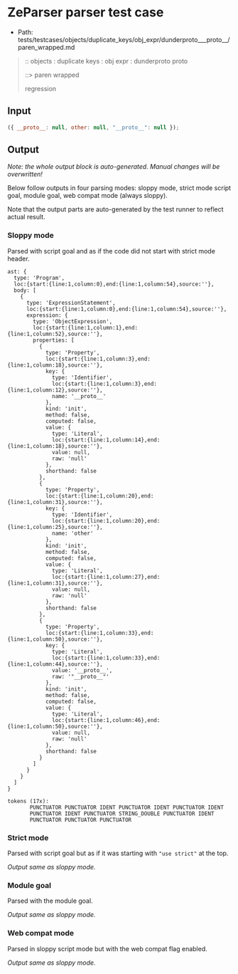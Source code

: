 # ZeParser parser test case

- Path: tests/testcases/objects/duplicate_keys/obj_expr/dunderproto___proto__/paren_wrapped.md

> :: objects : duplicate keys : obj expr : dunderproto proto
>
> ::> paren wrapped
>
> regression

## Input

`````js
({ __proto__: null, other: null, "__proto__": null });
`````

## Output

_Note: the whole output block is auto-generated. Manual changes will be overwritten!_

Below follow outputs in four parsing modes: sloppy mode, strict mode script goal, module goal, web compat mode (always sloppy).

Note that the output parts are auto-generated by the test runner to reflect actual result.

### Sloppy mode

Parsed with script goal and as if the code did not start with strict mode header.

`````
ast: {
  type: 'Program',
  loc:{start:{line:1,column:0},end:{line:1,column:54},source:''},
  body: [
    {
      type: 'ExpressionStatement',
      loc:{start:{line:1,column:0},end:{line:1,column:54},source:''},
      expression: {
        type: 'ObjectExpression',
        loc:{start:{line:1,column:1},end:{line:1,column:52},source:''},
        properties: [
          {
            type: 'Property',
            loc:{start:{line:1,column:3},end:{line:1,column:18},source:''},
            key: {
              type: 'Identifier',
              loc:{start:{line:1,column:3},end:{line:1,column:12},source:''},
              name: '__proto__'
            },
            kind: 'init',
            method: false,
            computed: false,
            value: {
              type: 'Literal',
              loc:{start:{line:1,column:14},end:{line:1,column:18},source:''},
              value: null,
              raw: 'null'
            },
            shorthand: false
          },
          {
            type: 'Property',
            loc:{start:{line:1,column:20},end:{line:1,column:31},source:''},
            key: {
              type: 'Identifier',
              loc:{start:{line:1,column:20},end:{line:1,column:25},source:''},
              name: 'other'
            },
            kind: 'init',
            method: false,
            computed: false,
            value: {
              type: 'Literal',
              loc:{start:{line:1,column:27},end:{line:1,column:31},source:''},
              value: null,
              raw: 'null'
            },
            shorthand: false
          },
          {
            type: 'Property',
            loc:{start:{line:1,column:33},end:{line:1,column:50},source:''},
            key: {
              type: 'Literal',
              loc:{start:{line:1,column:33},end:{line:1,column:44},source:''},
              value: '__proto__',
              raw: '"__proto__"'
            },
            kind: 'init',
            method: false,
            computed: false,
            value: {
              type: 'Literal',
              loc:{start:{line:1,column:46},end:{line:1,column:50},source:''},
              value: null,
              raw: 'null'
            },
            shorthand: false
          }
        ]
      }
    }
  ]
}

tokens (17x):
       PUNCTUATOR PUNCTUATOR IDENT PUNCTUATOR IDENT PUNCTUATOR IDENT
       PUNCTUATOR IDENT PUNCTUATOR STRING_DOUBLE PUNCTUATOR IDENT
       PUNCTUATOR PUNCTUATOR PUNCTUATOR
`````

### Strict mode

Parsed with script goal but as if it was starting with `"use strict"` at the top.

_Output same as sloppy mode._

### Module goal

Parsed with the module goal.

_Output same as sloppy mode._

### Web compat mode

Parsed in sloppy script mode but with the web compat flag enabled.

_Output same as sloppy mode._
